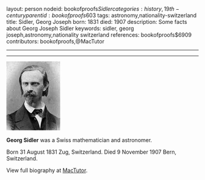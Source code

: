 layout: person
nodeid: bookofproofs$Sidler
categories: history,19th-century
parentid: bookofproofs$603
tags: astronomy,nationality-switzerland
title: Sidler, Georg Joseph
born: 1831
died: 1907
description: Some facts about Georg Joseph Sidler
keywords: sidler, georg joseph,astronomy,nationality switzerland
references: bookofproofs$6909
contributors: bookofproofs,@MacTutor

---


---

![Sidler.jpg](https://github.com/bookofproofs/bookofproofs.github.io/blob/main/_sources/_assets/images/portraits/Sidler.jpg?raw=true)

**Georg Sidler** was a Swiss mathematician and astronomer.

Born 31 August 1831 Zug, Switzerland. Died 9 November 1907 Bern, Switzerland.


View full biography at [MacTutor](https://mathshistory.st-andrews.ac.uk/Biographies/Sidler/).